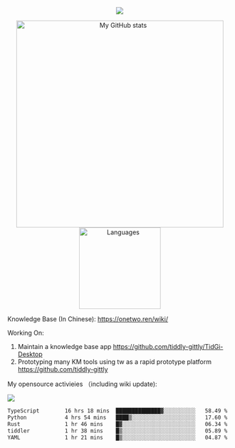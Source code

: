 <a href="https://github.com/linonetwo">
    <p align="center">
        <img src="https://github-profile-trophy.vercel.app/?username=linonetwo&column=7&theme=onedark"/>
    </p>
</a>
<a align="center" href="https://github.com/linonetwo">
  <p align="center">
    <img src="https://github-readme-stats.vercel.app/api?username=linonetwo&show_icons=true&count_private=true" alt="My GitHub stats" width="465"/>
    <img src="https://github-readme-stats.vercel.app/api/top-langs/?username=linonetwo&layout=compact&langs_count=10" alt="Languages" height="183">
  </p>
</a>

Knowledge Base (In Chinese): https://onetwo.ren/wiki/

Working On: 

1. Maintain a knowledge base app https://github.com/tiddly-gittly/TidGi-Desktop
1. Prototyping many KM tools using tw as a rapid prototype platform https://github.com/tiddly-gittly

My opensource activieies （including wiki update):

![](https://visitor-badge.glitch.me/badge?page_id=linonetwo.linonetwo)

<!--START_SECTION:waka-->

```txt
TypeScript        16 hrs 18 mins  ██████████████▓░░░░░░░░░░   58.49 %
Python            4 hrs 54 mins   ████▒░░░░░░░░░░░░░░░░░░░░   17.60 %
Rust              1 hr 46 mins    █▓░░░░░░░░░░░░░░░░░░░░░░░   06.34 %
tiddler           1 hr 38 mins    █▒░░░░░░░░░░░░░░░░░░░░░░░   05.89 %
YAML              1 hr 21 mins    █▒░░░░░░░░░░░░░░░░░░░░░░░   04.87 %
```

<!--END_SECTION:waka-->
